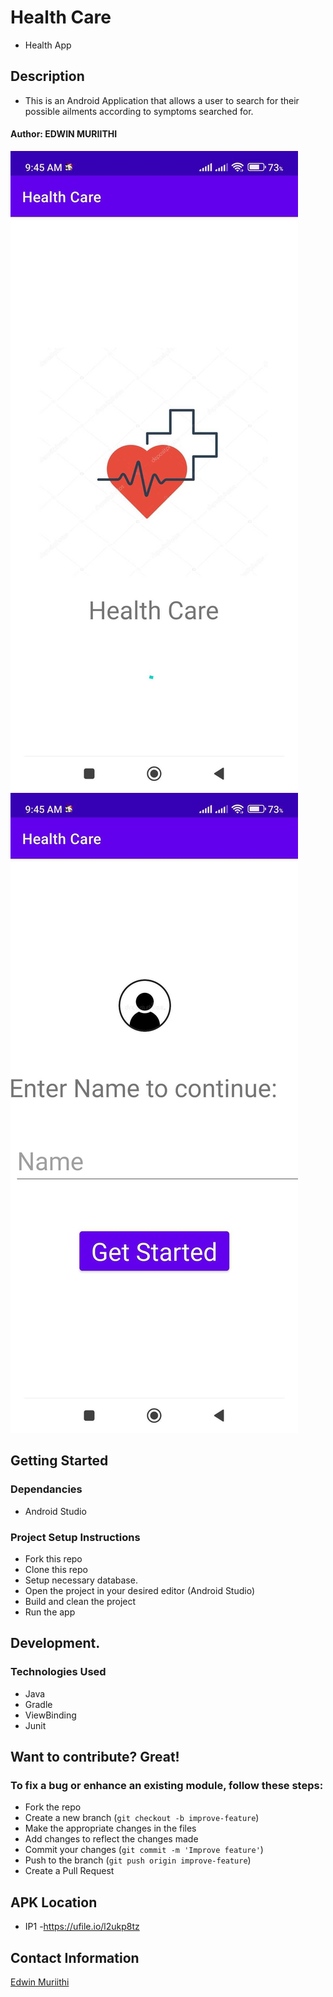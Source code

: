 # Health Care
* Health App

## Description
* This is an Android Application that allows a user to search for their possible ailments according to symptoms searched for.

#### Author: **EDWIN MURIITHI**
![](screenshots/Splash.jpg)
![](screenshots/Login.jpg)

## Getting Started
### Dependancies
* Android Studio

### Project Setup Instructions

* Fork this repo
* Clone this repo
* Setup necessary database.
* Open  the project in your desired editor (Android Studio)
* Build and clean the project
* Run the app

## Development.
### Technologies Used
* Java
* Gradle
* ViewBinding
* Junit

## Want to contribute? Great!

### To fix a bug or enhance an existing module, follow these steps:

* Fork the repo
* Create a new branch (`git checkout -b improve-feature`)
* Make the appropriate changes in the files
* Add changes to reflect the changes made
* Commit your changes (`git commit -m 'Improve feature'`)
* Push to the branch (`git push origin improve-feature`)
* Create a Pull Request

## APK Location
* IP1 -https://ufile.io/l2ukp8tz


## Contact Information
[Edwin Muriithi](https://github.com/edwinmuriithi)

